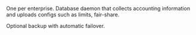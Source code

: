 One per enterprise. Database daemon that collects accounting information and uploads configs such as limits, fair-share.

Optional backup with automatic failover.